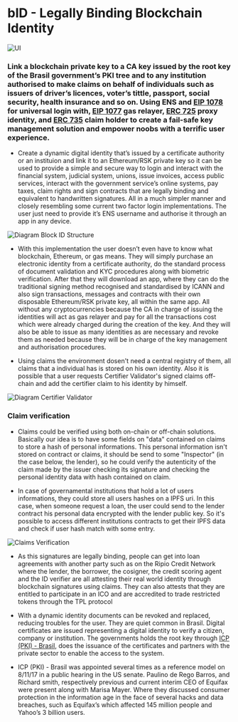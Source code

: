 # bID - Legally Binding Blockchain Identity

![UI](https://raw.githubusercontent.com/ETHBuenosAires-Doiim/bID/master/docs/block-id-git.png) 

### Link a blockchain private key to a CA key issued by the root key of the Brasil government’s PKI tree and to any institution authorised to make claims on behalf of individuals such as issuers of driver’s licences, voter’s tittle, passport, social security, health insurance and so on. Using ENS and [EIP 1078](https://eips.ethereum.org/EIPS/eip-1078) for universal login with, [EIP 1077](https://eips.ethereum.org/EIPS/eip-1077) gas relayer, [ERC 725](https://eips.ethereum.org/EIPS/eip-725) proxy identity, and [ERC 735](https://github.com/ethereum/EIPs/issues/735) claim holder to create a fail-safe key management solution and empower noobs with a terrific user experience.

* Create a dynamic digital identity that’s issued by a certificate authority or an instituion and link it to an Ethereum/RSK private key so it can be used to provide a simple and secure way to login and interact with the financial system, judicial system, unions, issue invoices, access public services, interact with the government service’s online systems, pay taxes, claim rights and sign contracts that are legally binding and equivalent to handwritten signatures. All in a much simpler manner and closely resembling some current two factor login implementations. The user just need to provide it’s ENS username and authorise it through an app in any device.

![Diagram Block ID Structure](https://raw.githubusercontent.com/ETHBuenosAires-Doiim/bID/master/docs/Structure.png) 

* With this implementation the user doesn’t even have to know what blockchain, Ethereum, or gas means. They will simply purchase an electronic identity from a certificate authority, do the standard process of document validation and KYC procedures along with biometric  verification. After that they will download an app, where they can do the traditional signing method recognised  and standardised by ICANN and also sign transactions, messages and contracts with their own disposable Ethereum/RSK private key, all within the same app. All without any cryptocurrencies because the CA in charge of issuing the identities will act as gas relayer and pay for all the transactions cost which were already charged during the creation of the key. And they will also be able to issue as many identities as are necessary and revoke them as needed because they will be in charge of the key management and authorisation procedures.

* Using claims the environment dosen't need a central registry of them, all claims that a individual has is stored on his own identity. Also it is possible that a user requests Certifier Validator's signed claims off-chain and add the certifier claim to his identity by himself.

![Diagram Certifier Validator](https://raw.githubusercontent.com/ETHBuenosAires-Doiim/bID/master/docs/CertificateValidator.png) 

### Claim verification

* Claims could be verified using both on-chain or off-chain solutions. Basically our idea is to have some fields on "data" contained on claims to store a hash of personal informations. This personal information isn't stored on contract or claims, it should be send to some "Inspector" (in the case below, the lender), so he could verify the autenticity of the claim made by the issuer checking its signature and checking the personal identity data with hash contained on claim.

* In case of governamental institutions that hold a lot of users informations, they could store all users hashes on a IPFS uri. In this case, when someone request a loan, the user could send to the lender contract his personal data encrypted with the lender public key. So it's possible to access different institutions contracts to get their IPFS data and check if user hash match with some entry.

![Claims Verification](https://raw.githubusercontent.com/ETHBuenosAires-Doiim/bID/master/docs/ClaimsVerification.png) 

* As this signatures are legally binding, people can get into loan agreements with another party such as on the Ripio Credit Network where the lender, the borrower, the cosigner, the credit scoring agent and the ID verifier are all attesting their real world identity through blockchain signatures using claims. They can also attests that they are entitled to participate in an ICO and are accredited to trade restricted tokens through the TPL protocol

* With a dynamic identity documents can be revoked and replaced, reducing troubles for the user. They are quiet common in Brasil. Digital certificates are issued representing a digital identity to verify a citizen, company or institution. The governments holds the root key  through [ICP (PKI) - Brasil](http://www.iti.gov.br/icp-brasil), does the issuance of the certificates and partners with the private sector to enable the access to the system.

* ICP (PKI) - Brasil was appointed several times as a reference model on 8/11/17 in a public hearing in the US senate. Paulino de Rego Barros, and Richard smith, respectively previous and current interim CEO of Equifax were present along with Marisa Mayer. Where they discussed consumer protection in the information age in the face of several hacks and data breaches, such as Equifax’s which affected 145 million people and Yahoo’s 3 billion users.
